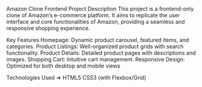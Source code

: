 Amazon Clone Frontend
Project Description
This project is a frontend-only clone of Amazon’s e-commerce platform. 
It aims to replicate the user interface and core functionalities of Amazon, 
providing a seamless and responsive shopping experience.

Key Features
Homepage: Dynamic product carousel, featured items, and categories.
Product Listings: Well-organized product grids with search functionality.
Product Details: Detailed product pages with descriptions and images.
Shopping Cart: Intuitive cart management.
Responsive Design: Optimized for both desktop and mobile views

Technologies Used =>
HTML5
CSS3 (with Flexbox/Grid)
